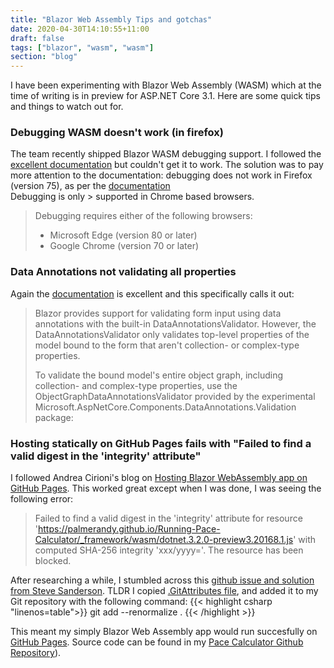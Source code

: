 ```yaml
---
title: "Blazor Web Assembly Tips and gotchas"
date: 2020-04-30T14:10:55+11:00
draft: false
tags: ["blazor", "wasm", "wasm"]
section: "blog"
---
```


I have been experimenting with Blazor Web Assembly (WASM) which at the time of writing is in preview for ASP.NET Core 3.1.  Here are some quick tips and things to watch out for.

### Debugging WASM doesn't work (in firefox)
The team recently shipped Blazor WASM debugging support.  I followed the [excellent documentation](https://docs.microsoft.com/en-us/aspnet/core/blazor/debug?view=aspnetcore-3.1#enable-debugging-for-visual-studio-and-visual-studio-code) but couldn't get it to work.  The solution was to pay more attention to the documentation: debugging does not work in Firefox (version 75), as per the [documentation](https://docs.microsoft.com/en-us/aspnet/core/blazor/debug?view=aspnetcore-3.1#prerequisites)  
Debugging is only > supported in Chrome based browsers.
> Debugging requires either of the following browsers:
> - Microsoft Edge (version 80 or later)
> - Google Chrome (version 70 or later)

### Data Annotations not validating all properties
Again the [documentation](https://docs.microsoft.com/en-us/aspnet/core/blazor/forms-validation?view=aspnetcore-3.1#nested-models-collection-types-and-complex-types) is excellent and this specifically calls it out:
> Blazor provides support for validating form input using data annotations with the built-in DataAnnotationsValidator. However, the DataAnnotationsValidator only validates top-level properties of the model bound to the form that aren't collection- or complex-type properties.
> 
> To validate the bound model's entire object graph, including collection- and complex-type properties, use the ObjectGraphDataAnnotationsValidator provided by the experimental Microsoft.AspNetCore.Components.DataAnnotations.Validation package:

### Hosting statically on GitHub Pages fails with "Failed to find a valid digest in the 'integrity' attribute"
I followed Andrea Cirioni's blog on [Hosting Blazor WebAssembly app on GitHub Pages](https://dev.to/cirio/hosting-blazor-webassembly-app-on-github-pages-137k).  This worked great except when I was done, I was seeing the following error:
> Failed to find a valid digest in the 'integrity' attribute for resource 'https://palmerandy.github.io/Running-Pace-Calculator/_framework/wasm/dotnet.3.2.0-preview3.20168.1.js' with computed SHA-256 integrity 'xxx/yyyy='. The resource has been blocked.

After researching a while, I stumbled across this [github issue and solution from Steve Sanderson](https://github.com/dotnet/aspnetcore/issues/19796#issuecomment-598286345).  TLDR I copied [.GitAttributes file](
https://github.com/SteveSandersonMS/TestGithubPages/blob/master/.gitattributes), and added it to my Git repository with the following command:
{{< highlight csharp "linenos=table">}}
git add --renormalize .
{{< /highlight >}}

This meant my simply Blazor Web Assembly app would run succesfully on [GitHub Pages](https://palmerandy.github.io/Running-Pace-Calculator/).  Source code can be found in my [Pace Calculator Github Repository](https://github.com/palmerandy/Pace-Calculator)).